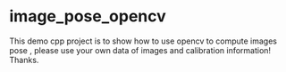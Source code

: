 # image_pose_opencv
This demo cpp project is to show how to use opencv to compute images pose , please use your own data of images and calibration information! Thanks.
